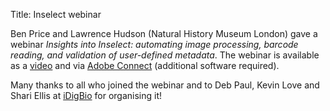 Title: Inselect webinar

Ben Price and Lawrence Hudson (Natural History Museum London) gave a webinar
*Insights into Inselect: automating image processing, barcode reading, and
validation of user-defined metadata*. The webinar is available as a
[video](https://doi.org/10.6084/m9.figshare.3208021.v2) and via
[Adobe Connect](https://idigbio.adobeconnect.com/p7qo63aeo4a/) (additional
software required).

Many thanks to all who joined the webinar and to Deb Paul, Kevin Love and Shari
Ellis at [iDigBio](https://www.idigbio.org/) for organising it!
